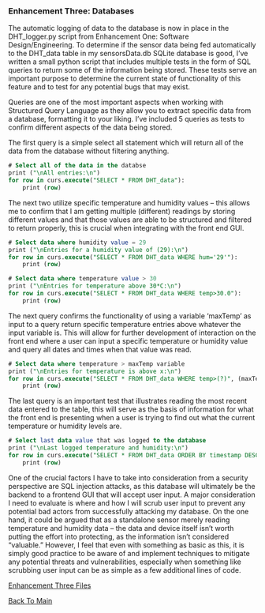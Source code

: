 ### Enhancement Three: Databases

The automatic logging of data to the database is now in place in the DHT_logger.py script from Enhancement One: Software Design/Engineering.
To determine if the sensor data being fed automatically to the DHT_data table in my sensorsData.db SQLite database is good, I’ve written a small python script that includes multiple tests in the form of SQL queries to return some of the information being stored. These tests serve an important purpose to determine the current state of functionality of this feature and to test for any potential bugs that may exist.

Queries are one of the most important aspects when working with Structured Query Language as they allow you to extract specific data from a database, formatting it to your liking.
I’ve included 5 queries as tests to confirm different aspects of the data being stored.

The first query is a simple select all statement which will return all of the data from the database without filtering anything.
```sql
# Select all of the data in the databse
print ("\nAll entries:\n")
for row in curs.execute("SELECT * FROM DHT_data"):
    print (row)
```
The next two utilize specific temperature and humidity values – this allows me to confirm that I am getting multiple (different) readings by storing different values and that those values are able to be structured and filtered to return properly, this is crucial when integrating with the front end GUI.
```sql
# Select data where humidity value = 29   
print ("\nEntries for a humidity value of (29):\n")
for row in curs.execute("SELECT * FROM DHT_data WHERE hum='29'"):
    print (row)

# Select data where temperature value > 30    
print ("\nEntries for temperature above 30*C:\n")
for row in curs.execute("SELECT * FROM DHT_data WHERE temp>30.0"):
    print (row)
```
The next query confirms the functionality of using a variable ‘maxTemp’ as input to a query return specific temperature entries above whatever the input variable is.
This will allow for further development of interaction on the front end where a user can input a specific temperature or humidity value and query all dates and times when that value was read.
```sql
# Select data where temperature > maxTemp variable
print ("\nEntries for temperature is above x:\n")
for row in curs.execute("SELECT * FROM DHT_data WHERE temp>(?)", (maxTemp,)):
    print (row)
```
The last query is an important test that illustrates reading the most recent data entered to the table, this will serve as the basis of information for what the front end is presenting when a user is trying to find out what the current temperature or humidity levels are.
```sql
# Select last data value that was logged to the database
print ("\nLast logged temperature and humidity:\n")
for row in curs.execute("SELECT * FROM DHT_data ORDER BY timestamp DESC LIMIT 1"):
    print (row)
```
One of the crucial factors I have to take into consideration from a security perspective are SQL injection attacks, as this database will ultimately be the backend to a frontend GUI that will accept user input. A major consideration I need to evaluate is where and how I will scrub user input to prevent any potential bad actors from successfully attacking my database.
On the one hand, it could be argued that as a standalone sensor merely reading temperature and humidity data – the data and device itself isn’t worth putting the effort into protecting, as the information isn’t considered “valuable.” However, I feel that even with something as basic as this, it is simply good practice to be aware of and implement techniques to mitigate any potential threats and vulnerabilities, especially when something like scrubbing user input can be as simple as a few additional lines of code.

[Enhancement Three Files](https://github.com/erikroc-snhu/erikroc-snhu.github.io/tree/master/Enhancement%20Three)

[Back To Main](index.md)

